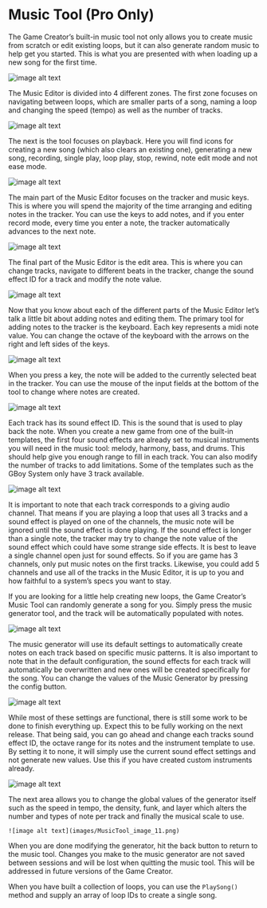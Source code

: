 # Music Tool (Pro Only)

The Game Creator’s built-in music tool not only allows you to create music from scratch or edit existing loops, but it can also generate random music to help get you started. This is what you are presented with when loading up a new song for the first time.

![image alt text](images/MusicTool_image_0.png)

The Music Editor is divided into 4 different zones. The first zone focuses on navigating between loops, which are smaller parts of a song, naming a loop and changing the speed (tempo) as well as the number of tracks.

![image alt text](images/MusicTool_image_1.png)

The next is the tool focuses on playback. Here you will find icons for creating a new song (which also clears an existing one), generating a new song, recording, single play, loop play, stop, rewind, note edit mode and not ease mode.

![image alt text](images/MusicTool_image_2.png)

The main part of the Music Editor focuses on the tracker and music keys. This is where you will spend the majority of the time arranging and editing notes in the tracker. You can use the keys to add notes, and if you enter record mode, every time you enter a note, the tracker automatically advances to the next note.

![image alt text](images/MusicTool_image_3.png)

The final part of the Music Editor is the edit area. This is where you can change tracks, navigate to different beats in the tracker, change the sound effect ID for a track and modify the note value.

![image alt text](images/MusicTool_image_4.png)

Now that you know about each of the different parts of the Music Editor let’s talk a little bit about adding notes and editing them. The primary tool for adding notes to the tracker is the keyboard. Each key represents a midi note value. You can change the octave of the keyboard with the arrows on the right and left sides of the keys.

![image alt text](images/MusicTool_image_5.png)

When you press a key, the note will be added to the currently selected beat in the tracker. You can use the mouse of the input fields at the bottom of the tool to change where notes are created.

![image alt text](images/MusicTool_image_6.png)

Each track has its sound effect ID. This is the sound that is used to play back the note. When you create a new game from one of the built-in templates, the first four sound effects are already set to musical instruments you will need in the music tool: melody, harmony, bass, and drums. This should help give you enough range to fill in each track. You can also modify the number of tracks to add limitations. Some of the templates such as the GBoy System only have 3 track available.

![image alt text](images/MusicTool_image_7.png)

It is important to note that each track corresponds to a giving audio channel. That means if you are playing a loop that uses all 3 tracks and a sound effect is played on one of the channels, the music note will be ignored until the sound effect is done playing. If the sound effect is longer than a single note, the tracker may try to change the note value of the sound effect which could have some strange side effects. It is best to leave a single channel open just for sound effects. So if you are game has 3 channels, only put music notes on the first tracks. Likewise, you could add 5 channels and use all of the tracks in the Music Editor, it is up to you and how faithful to a system’s specs you want to stay.

If you are looking for a little help creating new loops, the Game Creator’s Music Tool can randomly generate a song for you. Simply press the music generator tool, and the track will be automatically populated with notes.

![image alt text](images/MusicTool_image_8.png)

The music generator will use its default settings to automatically create notes on each track based on specific music patterns. It is also important to note that in the default configuration, the sound effects for each track will automatically be overwritten and new ones will be created specifically for the song. You can change the values of the Music Generator by pressing the config button.

![image alt text](images/MusicTool_image_9.png)

While most of these settings are functional, there is still some work to be done to finish everything up. Expect this to be fully working on the next release. That being said, you can go ahead and change each tracks sound effect ID, the octave range for its notes and the instrument template to use. By setting it to none, it will simply use the current sound effect settings and not generate new values. Use this if you have created custom instruments already.

![image alt text](images/MusicTool_image_10.png)

The next area allows you to change the global values of the generator itself such as the speed in tempo, the density, funk, and layer which alters the number and types of note per track and finally the musical scale to use.

	![image alt text](images/MusicTool_image_11.png)

When you are done modifying the generator, hit the back button to return to the music tool. Changes you make to the music generator are not saved between sessions and will be lost when quitting the music tool. This will be addressed in future versions of the Game Creator.

When you have built a collection of loops, you can use the `PlaySong()` method and supply an array of loop IDs to create a single song.

